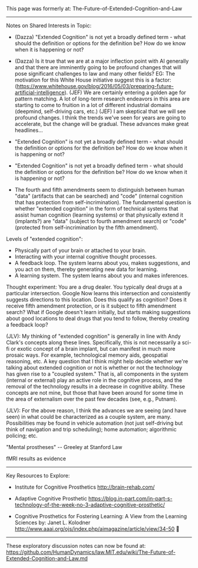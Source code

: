 This page was formerly at: The-Future-of-Extended-Cognition-and-Law

----

Notes on Shared Interests in Topic:

*  (Dazza) "Extended Cognition" is not yet a broadly defined term -  what should the definition or options for the definition be?  How do we know when it is happening or not?

* (Dazza) Is it true that we are at a major inflection point with AI generally and that there are imminently going to be profound changes that will pose significant challenges to law and many other fields?  EG: The motivation for this White House initiative suggest this is a factor: (https://www.whitehouse.gov/blog/2016/05/03/preparing-future-artificial-intelligence).  (JEF) We are certainly entering a golden age for pattern matching.  A lot of long-term research endeavors in this area are starting to come to fruition in a lot of different industrial domains (deepmind, self-driving cars, etc.)
(JEF) I am skeptical that we will see profound changes.  I think the trends we've seen for years are going to accelerate, but the change will be gradual.  These advances make great headlines...

*  "Extended Cognition" is not yet a broadly defined term -  what should the definition or options for the definition be?  How do we know when it is happening or not?

*  "Extended Cognition" is not yet a broadly defined term -  what should the definition or options for the definition be?  How do we know when it is happening or not?



* The fourth and fifth amendments seem to distinguish between human "data" (artifacts that can be searched) and "code" (internal cognition that has protection from self-incrimination).  The fundamental question is whether "extended cognition" in the form of technical systems that assist human cognition (learning systems) or that physically extend it (implants?) are "data" (subject to fourth amendment search) or "code" (protected from self-incrimination by the fifth amendment).

Levels of "extended cognition":
* Physically part of your brain or attached to your brain.
* Interacting with your internal cognitive thought processes.
* A feedback loop.  The system learns about you, makes suggestions, and you act on them, thereby generating new data for learning.
* A learning system.  The system learns about you and makes inferences.

Thought experiment: You are a drug dealer.  You typically deal drugs at a particular intersection.  Google Now learns this intersection and consistently suggests directions to this location.  Does this qualify as cognition? Does it receive fifth amendment protection, or is it subject to fifth amendment search?  What if Google doesn't learn initially, but starts making suggestions about good locations to deal drugs that you tend to follow, thereby creating a feedback loop?

(JLV): My thinking of "extended cognition" is generally in line with Andy Clark's concepts along these lines. Specifically, this is not necessarily a sci-fi or exotic concept of a brain implant, but can manifest in much more prosaic ways. For example, technological memory aids, geospatial reasoning, etc. A key question that I think might help decide whether we're talking about extended cognition or not is whether or not the technology has given rise to a "coupled system." That is, all components in the system (internal or external) play an active role in the cognitive process, and the removal of the technology results in a decrease in cognitive ability. These concepts are not mine, but those that have been around for some time in the area of externalism over the past few decades (see, e.g., Putnam). 

(JLV): For the above reason, I think the advances we are seeing (and have seen) in what could be characterized as a couple system, are many. Possibilities may be found in vehicle automation (not just self-driving but think of navigation and trip scheduling); home automation; algorithmic policing; etc.

"Mental prostheses" -- Greeley at Stanford Law

fMRI results as evidence

----
Key Resources to Explore:


*  Institute for Cognitive Prosthetics
http://brain-rehab.com/


* Adaptive Cognitive Prosthetic
https://blog.in-part.com/in-part-s-technology-of-the-week-no-3-adaptive-cognitive-prosthetic/

* Cognitive Prosthetics for Fostering Learning: A View from the Learning Sciences
by: Janet L. Kolodner   
http://www.aaai.org/ojs/index.php/aimagazine/article/view/34-50 

----

These exploratory discussion notes can now be found at: https://github.com/HumanDynamics/law.MIT.edu/wiki/The-Future-of-Extended-Cognition-and-Law.md
